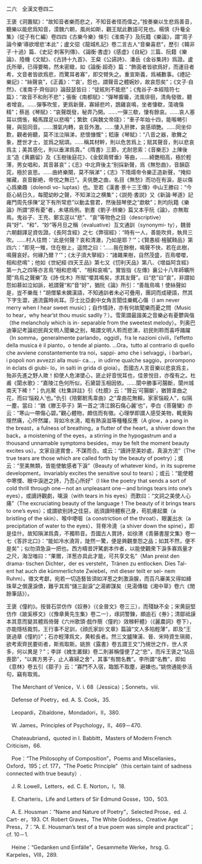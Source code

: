 二六　全漢文卷四二

王褒《洞簫賦》：“故知音者樂而悲之，不知音者怪而偉之。”按奏樂以生悲爲善音，聽樂以能悲爲知音，漠魏六朝，風尚如斯，觀王賦此數語可見也。楊慎《升菴全集》（從子有仁編）卷四四《古樂今樂》條引《淮南子》及阮籍《樂論》，謂“周子論今樂‘導欲增悲’本此”；盧文弨《龍城札記》卷二言古人“音樂喜悲”，歷引《韓非子·十過》篇、《史記·刺客列傳》、《論衡·書虚》《感虚》《自紀》三篇、阮籍《樂論》、陸機《文賦》、《古詩十九首》、王粲《公讌詩》、潘岳《金谷集詩》爲證。盧氏所舉，已得要略，然未密緻，如《論衡·超奇》篇：“飾面者皆欲爲好，而運目者希，文音者皆欲爲悲，而驚耳者寡”，即交臂失之。重宣斯義，爲補數事。《禮記·樂記》：“絲聲哀”，《正義》：“‘哀’，怨也，謂聲音之體婉妙，故哀怨矣”；《文子·自然》、《淮南子·齊俗訓》論鼓瑟皆曰：“徒絃則不能悲”；《鬼谷子·本經陰符七篇》：“故音不和則不悲”；張衡《南都賦》：“彈琴擫籥，流風徘徊，清角發徵，聽者增哀。……彈筝吹笙，更爲新聲，寡婦悲吟，鵾雞哀鳴，坐者悽欷，蕩魂傷精”；蔡邕《琴賦》：“哀聲既發，秘弄乃開。……一彈三欷，悽有餘哀。……哀人塞耳以惆悵，轅馬蹀足以悲鳴”；繁欽《與魏文帝牋》：“車子年始十四，能喉囀引聲，與笳同音。……潛氣内轉，哀音外激。……悽入肝脾，哀感頑艷。……同坐仰歎，觀者俯聽，莫不泫泣隕涕，悲懷慷慨”；嵇康《琴賦》：“八音之器，歌舞之象，歷世才士，並爲之賦頌。……稱其材幹，則以危苦爲上；賦其聲音，則以悲哀爲主；美其感化，則以垂涕爲貴。”《隋書》三節，尤耐思索：《音樂志》上陳後主“造《黄鸝留》及《玉樹後庭花》、《金釵兩臂垂》等曲，……綺艷相高，極於輕薄，男女唱和，其音甚哀”；《志》中北齊後主“别採新聲，爲《無愁曲》，音韻窈窕，極於哀思。……曲終樂闋，莫不隕涕”；《志》下隋煬帝令樂正造新聲，“掩抑摧藏，哀音斷絶，帝悦之無已”。夫佻艷之曲，名目《無愁》而功在有淚，是以傷心爲樂趣（dolendi vo-
luptas）也。至若《漢書·景十三王傳》中山王勝曰：“今臣心結日久，每聞幼眇之聲，不知涕泣之横集”；《説苑·書説》又《新論·琴道》記雍門周先侈陳“足下有所常悲”以動孟嘗君，然後鼓琴使之“歔欷”；則均阮籍《樂論》所謂“原有憂”者，未堪爲例。劉晝《劉子·辨樂》篇又本乎阮《論》，亦無取焉。鬼谷子、王充、鄭玄逕以“悲”、“哀”等物色之目（descriptive）與“好”、“和”、“妙”等月旦之稱（evaluative）互文通訓（synonymi-
ty），魏晉六朝翻譯足資佐證。《長阿含經》之七《弊宿經》：“時有一人，善能吹貝，執貝三吹。……村人往問：‘此是何聲？哀和清澈，乃如是耶？’”；《賢愚經·檀膩䩭品》第四六：“即見一雉，住在樹上，遥問之曰：‘……我在餘樹，鳴聲不快，若在此樹，鳴聲哀好。何緣乃爾？’”；《太子須大拏經》：“諸雜果樹，自然茂盛，百鳥嚶嚶，相和悲鳴”；他如《世紀經·四天王品》第七又《忉利天品》第八、《增益阿含經》第一九之四等亦言鳥“相和悲鳴”、“相和哀鳴”。實皆指《左傳》襄公十八年師曠所聞“鳥烏之聲樂”及《詩·伐木》所賦“嚶其鳴矣，求其友聲”。曰“悲”曰“哀”，非謂如怨如慕如泣如訴，衹謂聲“和”音“好”，猶阮《論》所引：“善哉鳥鳴！使絲聲如是，豈不樂哉！”胡僧輩未嫻漢語，不知通訓者未必可疊用，團詞而成硬語，然其下字生澀，適流露時尚耳。莎士比亞劇中女角言聞佳樂輒心傷（I am never merry when I hear sweet music）；自作情詩，亦有何故聞樂而憂之問（Music to hear，why hear’st thou music sadlly？）。雪萊謂最諧美之音樂必有憂鬱與偕（the melancholy which is in-
separable from the sweetest melody）。列奥巴迪筆記考論初民與文明人聞樂之别，略謂文明人聆而悲涕，初民則聆而喜呼踊躍（In somma，generalmente parlando，oggidl，fra le nazioni civili，l’effetto della musica è il pianto，o tende al pianto. ...Ora，tutto al contrario di quello che avviene constantemente tra noi，sappi-
amo che i selvaggi，i barbari，i popoli non avvezzi alla musi-
ca...，in udirne qualche saggio，prorompono in éclats di giubi-
lo，in salti in grida di gioia）。吾國古人言音樂以悲哀爲主，殆非先進之野人歟！抑使人危涕墜心，匪止好音悦耳也，佳景悦目，亦復有之。杜甫《閬水歌》：“嘉陵江色何所似，石黛碧玉相因依。……閬中勝事可腸斷，閬州城南天下稀！”；仇兆鰲《杜集詳註》引《杜臆》云：“贊云‘可腸斷’，猶贊韋曲之花，而曰‘惱殺人’也。”仇引《陪鄭駙馬韋曲》之“韋曲花無賴，家家惱殺人”，似隔一塵，當曰：“猶《滕王亭子》第一首之‘清江錦石傷心麗’也”，李白《菩薩蠻》亦云：“寒山一帶傷心碧。”觀心體物，頗信而有徵。心理學即謂人感受美物，輒覺胸隱然痛，心怦然躍，背如冷水澆，眶有熱淚滋等種種反應（A glow，a pang in the breast，a fulness of breathing，a flutter of the heart，a shiver down the back，a moistening of the eyes，a stirring in the hypogastrum and a thousand unnamable symptoms besides，may be felt the moment beauty excites us）。文家自道賞會，不謀而合。或云：“讀詩至美妙處，真淚方流”（The true tears are those which are called forth by the beauty of poetry）；或云：“至美無類，皆能使敏感者下淚”（Beauty of whatever kind，in its supreme development，invariably excites the sensitive soul to tears）；或云：“能使體中寒慄、眼中淚迸之詩，乃吾心所好”（I like the poetry that sends a sort of cold thrill through one－not an unpleasant one－and brings tears into one’s eyes），或讀詩觀劇，噙淚（with tears in his eyes）而歎曰：“文詞之美使人心痛”（The excruciating beauty of the language！The beauty of it brings tears to one’s eyes）；或謂欲别詩之佳惡，祇須讀時體察己身，苟肌膚起粟（a bristling of the skin）、喉中哽咽（a constriction of the throat）、眼裏出水（a precipitation of water to the eyes）、背脊冷澆（a shiver down the spine），即是佳什。故知隕涕爲貴，不獨聆音。吾國古人賞詩，如徐渭《青藤書屋文集》卷一七《答許北口》：“能如冷水澆背，陡然一驚，便是興觀羣怨之品；如其不然，便不是矣”；似勿須急淚一把也。西方疇昔評騭劇本作者，以能使觀衆下淚多寡爲量才之尺，海湼嗤曰：“果爾，洋葱亦具此才能，可共享文名”（Man preist den drama-
tischen Dichter，der es versteht，Tränen zu entlocken. Dies Tal-
ent hat auch die kümmerlichste Zwiebel，mit dieser teilt er sei-
nem Ruhm）。徵文考獻，宛若一切造藝皆須如洋葱之刺激淚腺，而百凡審美又得如絳珠草之償還淚債，難乎其爲“儲三副淚”之湯卿謀矣（見湯傳楹《湘中草》卷六《閒餘筆話》）。

王褒《僮約》。按晉石崇仿作《奴券》（《全晉文》卷三三），而殘缺不全；宋黄庭堅仿作《跛奚移文》（《豫章黄先生集》卷二一），琢詞警鍊，頗逾石《券》；清鄒祗謨本其意而變其體爲倚聲《六州歌頭·戲作簡〈僮約〉效稼軒體》（《麗農詞》卷下），亦能隱栝裁剪。王行事不足訓，《顔氏家訓·文章》篇論“文人多陷輕薄”，即及“王褒過章《僮約》”；石亦輕薄爲文，黄較長者。然三文臚陳漢、晉、宋時資生瑣屑，欲考索齊民要術者，斯焉取斯。姚旅《露書》卷五謂王文“乃規世之作，世人求多，何以異是？”；李詳《媿生叢録》卷二則甚稱僮便了之“忠”，而斥王褒之“玷品喪節”，“以異方男子，止人寡婦之舍”，其事“有關名教”。李所謂“名教”，即如《意林》卷五引《鄒子》云：“寡門不入宿，臨甑不取塵，避嫌也。”姚傍通能參活句，竊有取焉。











　The Merchant of Venice，V. i. 68（Jessica）；Sonnets，viii.

　Defense of Poetry，ed. A. S. Cook，35.

　Leopardi，Zibaldone，Mondadori，II，380.

　W. James，Principles of Psychology，II，469－470.

　Chateaubriand，quoted in I. Babbitt，Masters of Modern French Criticism，66.

　Poe：“The Philosophy of Composition”，Poems and Miscellanies，Oxford，195；cf. 177，“The Poetic Principle”（this certain taint of sadness connected with true beauty）.

　J. R. Lowell，Letters，ed. C. E. Norton，I，18.

　E. Charteris，Life and Letters of Sir Edmund Gosse，130，503.

　A. E. Housman：“Name and Nature of Poetry”，Selected Prose，ed. J. Cart-
er，193. Cf. Robert Graves，The White Goddess，Creative Age Press，7：“A. E. Housman’s test of a true poem was simple and practical”；cf. 10－1.

　Heine：“Gedanken und Einfälle”，Gesammelte Werke，hrsg. G. Karpeles，VIII，289.